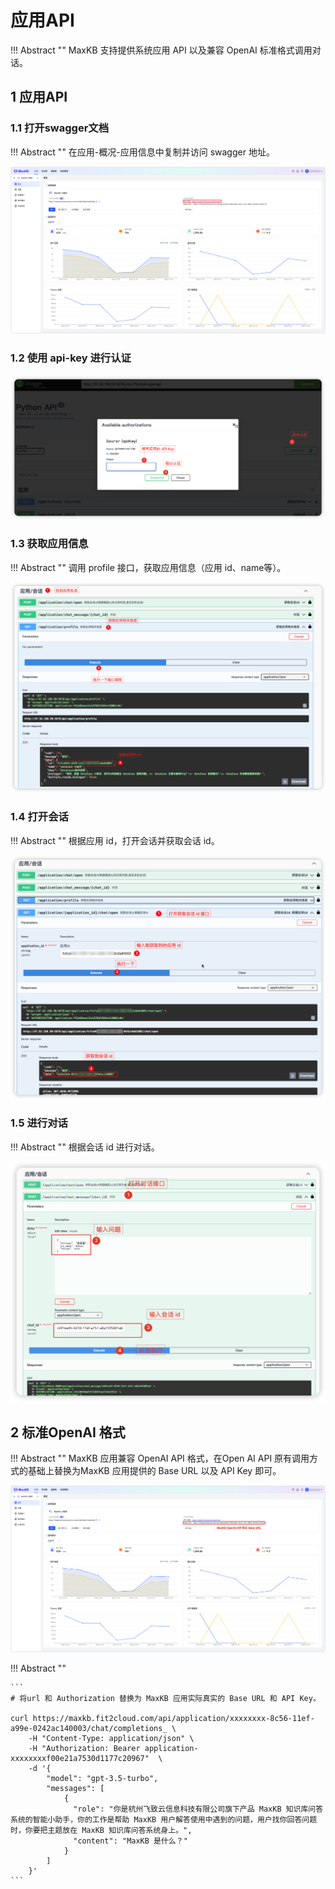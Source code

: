 # 应用API

!!! Abstract ""
    MaxKB 支持提供系统应用 API 以及兼容 OpenAI 标准格式调用对话。

## 1 应用API

### 1.1 打开swagger文档
!!! Abstract ""
    在应用-概况-应用信息中复制并访问 swagger 地址。

![API doc](../img/dev/app_swaagger.png)

### 1.2 使用 api-key 进行认证
  
![APIKEY](../img/FAQ/apikey.png)

### 1.3 获取应用信息

!!! Abstract ""
    调用 profile 接口，获取应用信息（应用 id、name等）。
  
![ profile](../img/FAQ/profile.png)

### 1.4 打开会话

!!! Abstract ""
    根据应用 id，打开会话并获取会话 id。

![appid](../img/FAQ/appid.png)

### 1.5 进行对话

!!! Abstract ""
    根据会话 id 进行对话。

![chatid](../img/FAQ/chatid.png)

## 2 标准OpenAI 格式

!!! Abstract ""
    MaxKB 应用兼容 OpenAI API 格式，在Open AI API 原有调用方式的基础上替换为MaxKB 应用提供的 Base URL 以及 API Key 即可。

![API doc](../img/dev/openai_baseurl.png)

!!! Abstract ""

    ```
    # 将url 和 Authorization 替换为 MaxKB 应用实际真实的 Base URL 和 API Key。

    curl https://maxkb.fit2cloud.com/api/application/xxxxxxxx-8c56-11ef-a99e-0242ac140003/chat/completions_ \
        -H "Content-Type: application/json" \
        -H "Authorization: Bearer application-xxxxxxxxf00e21a7530d1177c20967"  \
        -d '{
            "model": "gpt-3.5-turbo",
            "messages": [
                {
                  "role": "你是杭州飞致云信息科技有限公司旗下产品 MaxKB 知识库问答系统的智能小助手，你的工作是帮助 MaxKB 用户解答使用中遇到的问题，用户找你回答问题时，你要把主题放在 MaxKB 知识库问答系统身上。",
                  "content": "MaxKB 是什么？"
                }
            ]
        }'
    ```


